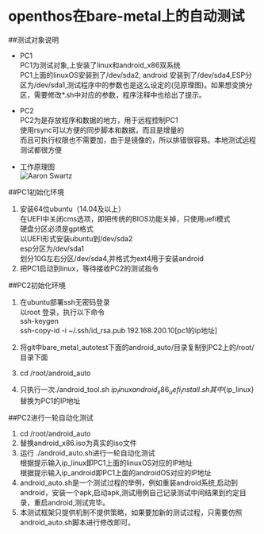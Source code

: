 # openthos在bare-metal上的自动测试

##测试对象说明
* PC1  
PC1为测试对象,上安装了linux和android_x86双系统  
PC1上面的linuxOS安装到了/dev/sda2, android 安装到了/dev/sda4,ESP分区为/dev/sda1,测试程序中的参数也是这么设定的(见原理图)。如果想变换分区，需要修改*.sh中对应的参数，程序注释中也给出了提示。   
* PC2  
PC2为是存放程序和数据的地方，用于远程控制PC1   
使用rsync可以方便的同步脚本和数据，而且是增量的  
而且可执行权限也不需要加，由于是镜像的，所以排错很容易。本地测试远程测试都很方便

* 工作原理图  
![Aaron Swartz](https://raw.githubusercontent.com/xyongcn/openthos-testing/master/bare_metal_autotest/android_auto/android_x86%E7%9C%9F%E5%AE%9E%E6%9C%BA%E5%99%A8%E8%87%AA%E5%8A%A8%E6%B5%8B%E8%AF%95%E6%A1%86%E6%9E%B6.JPG)

##PC1初始化环境


1.  安装64位ubuntu（14.04及以上）  
在UEFI中关闭cms选项，即把传统的BIOS功能关掉，只使用uefi模式</br>
硬盘分区必须是gpt格式</br>
以UEFI形式安装ubuntu到/dev/sda2</br>
esp分区为/dev/sda1</br>
划分10G左右分区/dev/sda4,并格式为ext4用于安装android  
2. 把PC1启动到linux，等待接收PC2的测试指令


##PC2初始化环境
1.  在ubuntu部署ssh无密码登录  
以root 登录，执行以下命令  
ssh-keygen  
ssh-copy-id -i ~/.ssh/id_rsa.pub 192.168.200.10[pc1的ip地址]  

1.  将git中bare_metal_autotest下面的android_auto/目录复制到PC2上的/root/目录下面
3.  cd /root/android_auto  
4.  只执行一次./android_tool.sh ${ip_linux} android_x86_uefi_install.sh  
其中${ip_linux}替换为PC1的IP地址


##PC2进行一轮自动化测试
1.  cd /root/android_auto
2.  替换android_x86.iso为真实的iso文件
3.  运行 
./android_auto.sh进行一轮自动化测试  
根据提示输入ip_linux即PC1上面的linuxOS对应的IP地址  
根据提示输入ip_android即PC1上面的androidOS对应的IP地址
4.  android_auto.sh是一个测试过程的举例，例如重装android系统,启动到android，安装一个apk,启动apk,测试用例自己记录测试中间结果到约定目录，重启android,测试完毕。
5.  本测试框架只提供机制不提供策略，如果要加新的测试过程，只需要仿照android_auto.sh脚本进行修改即可。
